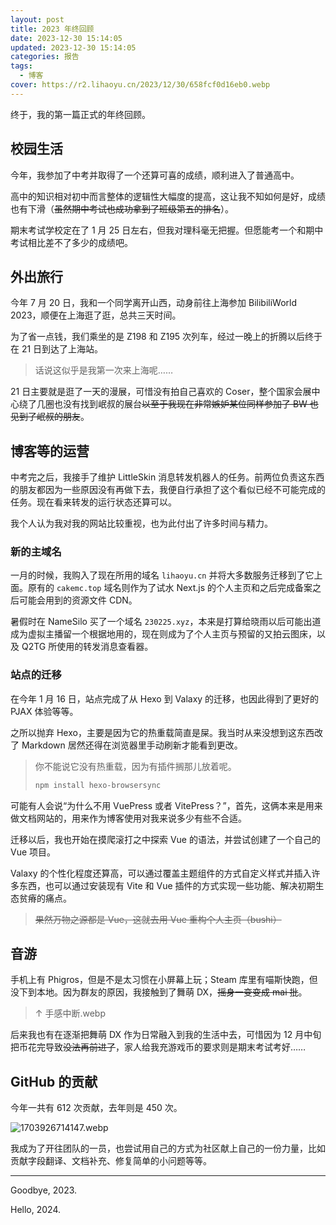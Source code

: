 ```yaml
---
layout: post
title: 2023 年终回顾
date: 2023-12-30 15:14:05
updated: 2023-12-30 15:14:05
categories: 报告
tags: 
  - 博客
cover: https://r2.lihaoyu.cn/2023/12/30/658fcf0d16eb0.webp
---
```

终于，我的第一篇正式的年终回顾。

<!-- more -->

## 校园生活

今年，我参加了中考并取得了一个还算可喜的成绩，顺利进入了普通高中。

高中的知识相对初中而言整体的逻辑性大幅度的提高，这让我不知如何是好，成绩也有下滑（~~虽然期中考试也成功拿到了班级第五的排名~~）。

期末考试学校定在了 1 月 25 日左右，但我对理科毫无把握。但愿能考一个和期中考试相比差不了多少的成绩吧。

## 外出旅行

今年 7 月 20 日，我和一个同学离开山西，动身前往上海参加 BilibiliWorld 2023，顺便在上海逛了逛，总共三天时间。

为了省一点钱，我们乘坐的是 Z198 和 Z195 次列车，经过一晚上的折腾以后终于在 21 日到达了上海站。

> 话说这似乎是我第一次来上海呢……

21 日主要就是逛了一天的漫展，可惜没有拍自己喜欢的 Coser，整个国家会展中心绕了几圈也没有找到岷叔的展台~~以至于我现在非常嫉妒某位同样参加了 BW 也见到了岷叔的朋友~~。

## 博客等的运营

中考完之后，我接手了维护 LittleSkin 消息转发机器人的任务。前两位负责这东西的朋友都因为一些原因没有再做下去，我便自行承担了这个看似已经不可能完成的任务。现在看来转发的运行状态还算可以。

我个人认为我对我的网站比较重视，也为此付出了许多时间与精力。

### 新的主域名

一月的时候，我购入了现在所用的域名 `lihaoyu.cn` 并将大多数服务迁移到了它上面。原有的 `cakemc.top` 域名则作为了试水 Next.js 的个人主页和之后完成备案之后可能会用到的资源文件 CDN。

暑假时在 NameSilo 买了一个域名 `230225.xyz`，本来是打算给晓雨以后可能出道成为虚拟主播留一个根据地用的，现在则成为了个人主页与预留的又拍云图床，以及 Q2TG 所使用的转发消息查看器。

### 站点的迁移

在今年 1 月 16 日，站点完成了从 Hexo 到 Valaxy 的迁移，也因此得到了更好的 PJAX 体验等等。

之所以抛弃 Hexo，主要是因为它的热重载简直是屎。我当时从来没想到这东西改了 Markdown 居然还得在浏览器里手动刷新才能看到更改。

> 你不能说它没有热重载，因为有插件搁那儿放着呢。
>
> ```bash
> npm install hexo-browsersync
> ```

可能有人会说“为什么不用 VuePress 或者 VitePress？”，首先，这俩本来是用来做文档网站的，用来作为博客使用对我来说多少有些不合适。

迁移以后，我也开始在摸爬滚打之中探索 Vue 的语法，并尝试创建了一个自己的 Vue 项目。

Valaxy 的个性化程度还算高，可以通过覆盖主题组件的方式自定义样式并插入许多东西，也可以通过安装现有 Vite 和 Vue 插件的方式实现一些功能、解决初期生态贫瘠的痛点。

> ~~果然万物之源都是 Vue，这就去用 Vue 重构个人主页（bushi）~~

## 音游

手机上有 Phigros，但是不是太习惯在小屏幕上玩；Steam 库里有喵斯快跑，但没下到本地。因为群友的原因，我接触到了舞萌 DX，~~摇身一变变成 mai 批~~。

<meting-js
   id="2110353550"
   server="netease"
   type="song"
   theme="#F2BC57">
</meting-js>

> ↑ 手感中断.webp

后来我也有在逐渐把舞萌 DX 作为日常融入到我的生活中去，可惜因为 12 月中旬把币花完导致~~没法再前进了~~，家人给我充游戏币的要求则是期末考试考好……

## GitHub 的贡献

今年一共有 612 次贡献，去年则是 450 次。

![1703926714147.webp](https://r2.lihaoyu.cn/2023/12/30/658fdbb73c6a3.webp)

我成为了开往团队的一员，也尝试用自己的方式为社区献上自己的一份力量，比如贡献字段翻译、文档补充、修复简单的小问题等等。

---

Goodbye, 2023.

Hello, 2024.
